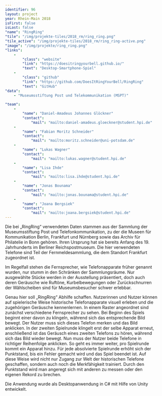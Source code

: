 ```yaml
---
identifier: 96
layout: project
year: Rhein-Main 2018
isFirst: false
isLast: false
"name": "RingRing"
"tile": "/img/projekte-tiles/2018_rm/ring_ring.png"
"tile_active": "/img/projekte-tiles/2018_rm/ring_ring-active.png"
"image": "/img/projekte/ring_ring.png"
"links":
    -
        "class": "website"
        "link": "https://doesitringyourbell.github.io/"
        "text": "Desktop-Smartphone-Spiel"
    -
        "class": "github"
        "link": "https://github.com/DoesItRingYourBell/RingRing"
        "text": "GitHub"
"data":
    - "Museumsstiftung Post und Telekommunikation (MSPT)"
   
"team":
    -
        "name": "Daniel-Amadeus Johannes Glöckner"
        "contact":
            "mail": "mailto:daniel-amadeus.gloeckner@student.hpi.de"
    -
        "name": "Fabian Moritz Schneider"
        "contact":
            "mail": "mailto:moritz.schneider@uni-potsdam.de"
    -
        "name": "Lukas Wagner"
        "contact":
            "mail": "mailto:lukas.wagner@student.hpi.de"
    -
        "name": "Lisa Ihde"
        "contact":
            "mail": "mailto:lisa.ihde@student.hpi.de"
    -
        "name": "Jonas Bounama"
        "contact":
            "mail": "mailto:jonas.bounama@student.hpi.de"
    -
        "name": "Joana Bergsiek"
        "contact":
            "mail": "mailto:joana.bergsiek@student.hpi.de"
---
```

Die bei „RingRing“ verwendeten Daten stammen aus der Sammlung der Museumsstiftung Post und Telefonkommunikation, zu der die Museen für Kommunikation Berlin, Frankfurt und Nürnberg sowie das Archiv für Philatelie in Bonn gehören. Ihren Ursprung hat sie bereits Anfang des 19. Jahrhunderts im Berliner Reichspostmuseum. Die hier verwendeten Telefone sind Teil der Fernmeldesammlung, die dem Standort Frankfurt zugeordnet ist. 

Im Regelfall stehen die Fernsprecher, wie Telefonapparate früher genannt wurden, nur stumm in den Schränken der Sammlungsräume. Nur ausgewählte Stücke werden in der Ausstellung präsentiert, doch auch deren Geräusche wie Ruftöne, Kurbelbewegungen oder Zurückschnurren der Wählscheiben sind für Museumsbesucher schwer erlebbar. 

Genau hier soll „RingRing“ Abhilfe schaffen. Nutzerinnen und Nutzer können auf spielerische Weise historische Telefonapparate visuell erleben und die zugehörigen Geräusche kennenlernen. In einem Raster angeordnet sind zunächst verschiedene Fernsprecher zu sehen. Bei Beginn des Spiels beginnt einer davon zu klingeln, während sich das entsprechende Bild bewegt. Der Nutzer muss sich dieses Telefon merken und das Bild anklicken. In der zweiten Spielrunde klingelt erst der selbe Apparat erneut, anschließend ist das Geräusch eines zweiten Telefons zu hören, während sich das Bild wieder bewegt. Nun muss der Nutzer beide Telefone in richtiger Reihenfolge anklicken. So geht es immer weiter, pro Spielrunde kommt ein Apparat hinzu. Für jede absolvierte Spielrunde erhöht sich der Punktstand, bis ein Fehler gemacht wird und das Spiel beendet ist. Auf diese Weise wird nicht nur Zugang zur Welt der historischen Telefone geschaffen, sondern auch noch die Merkfähigkeit trainiert. Durch den Punktstand wird man angeregt sich mit anderen zu messen oder den eigenen Rekord zu brechen. 

Die Anwendung wurde als Desktopanwendung in C# mit Hilfe von Unity entwickelt.